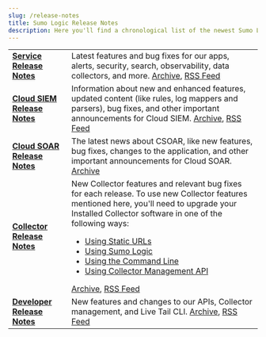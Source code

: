 ```yaml
---
slug: /release-notes
title: Sumo Logic Release Notes
description: Here you'll find a chronological list of the newest Sumo Logic features and bug fixes.
---
```


| | |
|:---|:---|
| [**Service Release Notes**](/release-notes-service) | Latest features and bug fixes for our apps, alerts, security, search, observability, data collectors, and more. [Archive](/release-notes-service/archive), [RSS Feed](https://help.sumologic.com/release-notes-service/rss.xml) |
| [**Cloud SIEM Release Notes**](/release-notes-cse) | Information about new and enhanced features, updated content (like rules, log mappers and parsers), bug fixes, and other important announcements for Cloud SIEM. [Archive](/release-notes-cse/archive), [RSS Feed](https://help.sumologic.com/release-notes-cse/rss.xml) |
| [**Cloud SOAR Release Notes**](/release-notes-csoar)    | The latest news about CSOAR, like new features, bug fixes, changes to the application, and other important announcements for Cloud SOAR. [Archive](/release-notes-csoar/archive) |
| [**Collector Release Notes**](/release-notes-collector) | New Collector features and relevant bug fixes for each release. To use new Collector features mentioned here, you'll need to upgrade your Installed Collector software in one of the following ways:<ul><li> [Using Static URLs](/docs/send-data/installed-collectors/collector-installation-reference/download-collector-from-static-url)</li><li> [Using Sumo Logic](/docs/send-data/collection/upgrade-collectors)</li><li> [Using the Command Line](/docs/send-data/collection/upgrade-collectors)</li><li> [Using Collector Management API](/docs/api/collector-management/upgrade-downgrade-collectors)</li></ul>[Archive](/release-notes-collector/archive), [RSS Feed](https://help.sumologic.com/release-notes-collector/rss.xml) |
| [**Developer Release Notes**](/release-notes-developer) | New features and changes to our APIs, Collector management, and Live Tail CLI. [Archive](/release-notes-developer/archive), [RSS Feed](https://help.sumologic.com/release-notes-developer/rss.xml) |
